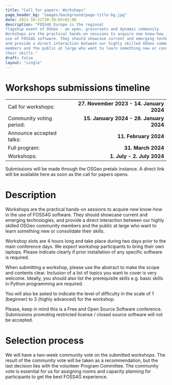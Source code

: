 ```yaml
---
title: "Call for papers: Workshops"
page_header_bg: "images/background/page-title-bg.jpg"
date: 2023-10-31T20:30:03+02:00
description: "FOSS4G Europe is the regional
flagship event of OSGeo - an open, grassroots and dynamic community.
Workshops are the practical hands-on sessions to acquire new know-how in the
use of FOSS4G software. They should showcase current and emerging technologies,
and provide a direct interaction between our highly skilled OSGeo community
members and the public at large who want to learn something new or consolidate
their skills."
draft: false
layout: "single"
---
```


# Workshops submissions timeline
|   |   |
|:--|-------:|
| Call for workshops: | **27. November 2023 - 14. January 2024** |
| Community voting period: | **15. January 2024 - 28. January 2024** |
| Announce accepted talks: | **11. February 2024** |
| Full program: | **31. March 2024** |
| Workshops: | **1. July - 2. July 2024** |

Submissions will be made through the OSGeo pretalx instance. A direct
link will be available here as soon as the call for papers opens.

# Description
Workshops are the practical hands-on sessions to acquire new know-how in the
use of FOSS4G software. They should showcase current and emerging technologies,
and provide a direct interaction between our highly skilled OSGeo community
members and the public at large who want to learn something new or consolidate
their skills.

Workshop slots are 4 hours long and take place during two days prior to the
main conference days. We expect workshop participants to bring their own laptops.
Please indicate clearly if prior installation of any specific software is
required.

When submitting a workshop, please use the abstract to make the scope and
contents clear. Inclusion of a list of topics you want to cover is very welcome.
Ideally, you should also list the prerequisite skills e.g. basic skills in
Python programming are required.

You will also be asked to indicate the level of difficulty in the scale of
1 (beginner) to 3 (highly advanced) for the workshop.

Please, keep in mind this is a Free and Open Source Software conference.
Submissions promoting restricted license / closed source software will not
be accepted.

# Selection process
We will have a two-week community vote on the submitted workshops.
The result of the community vote will be taken as a recommendation, but the
last decision lies with the volunteer Program Committee. The community vote is
essential for us for assigning rooms and capacity planning for participants to
get the best FOSS4G experience.
